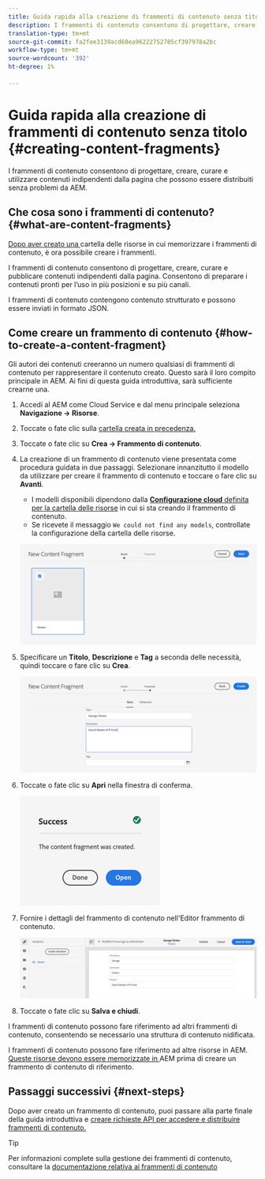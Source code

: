 ```yaml
---
title: Guida rapida alla creazione di frammenti di contenuto senza titolo
description: I frammenti di contenuto consentono di progettare, creare, curare e utilizzare contenuti indipendenti dalla pagina che possono essere distribuiti senza problemi da AEM.
translation-type: tm+mt
source-git-commit: fa2fee3139acd60ea96222752785cf397978a2bc
workflow-type: tm+mt
source-wordcount: '392'
ht-degree: 1%

---
```



# Guida rapida alla creazione di frammenti di contenuto senza titolo {#creating-content-fragments}

I frammenti di contenuto consentono di progettare, creare, curare e utilizzare contenuti indipendenti dalla pagina che possono essere distribuiti senza problemi da AEM.

## Che cosa sono i frammenti di contenuto? {#what-are-content-fragments}

[Dopo aver creato una ](create-assets-folder.md) cartella delle risorse in cui memorizzare i frammenti di contenuto, è ora possibile creare i frammenti.

I frammenti di contenuto consentono di progettare, creare, curare e pubblicare contenuti indipendenti dalla pagina. Consentono di preparare i contenuti pronti per l’uso in più posizioni e su più canali.

I frammenti di contenuto contengono contenuto strutturato e possono essere inviati in formato JSON.

## Come creare un frammento di contenuto {#how-to-create-a-content-fragment}

Gli autori dei contenuti creeranno un numero qualsiasi di frammenti di contenuto per rappresentare il contenuto creato. Questo sarà il loro compito principale in AEM. Ai fini di questa guida introduttiva, sarà sufficiente crearne una.

1. Accedi al AEM come Cloud Service e dal menu principale seleziona **Navigazione -> Risorse**.
1. Toccate o fate clic sulla [cartella creata in precedenza.](create-assets-folder.md)
1. Toccate o fate clic su **Crea -> Frammento di contenuto**.
1. La creazione di un frammento di contenuto viene presentata come procedura guidata in due passaggi. Selezionare innanzitutto il modello da utilizzare per creare il frammento di contenuto e toccare o fare clic su **Avanti**.
   * I modelli disponibili dipendono dalla [**Configurazione cloud** definita per la cartella delle risorse](create-assets-folder.md) in cui si sta creando il frammento di contenuto.
   * Se ricevete il messaggio `We could not find any models`, controllate la configurazione della cartella delle risorse.

   ![Seleziona modello frammento di contenuto](../assets/content-fragment-model-select.png)
1. Specificare un **Titolo**, **Descrizione** e **Tag** a seconda delle necessità, quindi toccare o fare clic su **Crea**.

   ![Crea frammento di contenuto](../assets/content-fragment-create.png)
1. Toccate o fate clic su **Apri** nella finestra di conferma.

   ![Conferma creata per frammento di contenuto](../assets/content-fragment-confirmation.png)
1. Fornire i dettagli del frammento di contenuto nell&#39;Editor frammento di contenuto.

   ![Editor frammento di contenuto ](../assets/content-fragment-edit.png)
1. Toccate o fate clic su **Salva e chiudi**.

I frammenti di contenuto possono fare riferimento ad altri frammenti di contenuto, consentendo se necessario una struttura di contenuto nidificata.

I frammenti di contenuto possono fare riferimento ad altre risorse in AEM. [Queste risorse devono essere memorizzate in ](/help/assets/manage-digital-assets.md) AEM prima di creare un frammento di contenuto di riferimento.

## Passaggi successivi {#next-steps}

Dopo aver creato un frammento di contenuto, puoi passare alla parte finale della guida introduttiva e [creare richieste API per accedere e distribuire frammenti di contenuto.](create-api-request.md)

>[!TIP]
>
>Per informazioni complete sulla gestione dei frammenti di contenuto, consultare la [documentazione relativa ai frammenti di contenuto](/help/assets/content-fragments/content-fragments.md)
